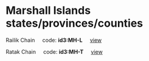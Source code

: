 # Marshall Islands states/provinces/counties
Railik Chain&nbsp;&nbsp;&nbsp;&nbsp;&nbsp;code: **id3:MH-L**&nbsp;&nbsp;&nbsp;&nbsp;&nbsp;[view](../../export/geojson/medium/id3/mh/l.geojson)&nbsp;&nbsp;&nbsp;&nbsp;&nbsp;


Ratak Chain&nbsp;&nbsp;&nbsp;&nbsp;&nbsp;code: **id3:MH-T**&nbsp;&nbsp;&nbsp;&nbsp;&nbsp;[view](../../export/geojson/medium/id3/mh/t.geojson)&nbsp;&nbsp;&nbsp;&nbsp;&nbsp;

